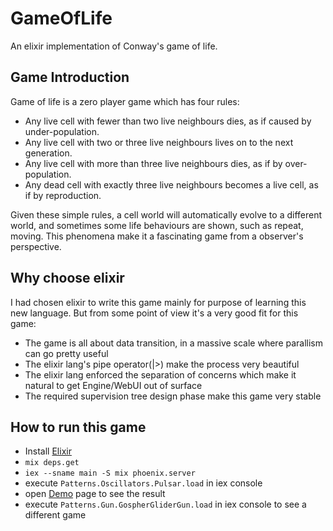 # GameOfLife

An elixir implementation of Conway's game of life.

## Game Introduction

Game of life is a zero player game which has four rules:

- Any live cell with fewer than two live neighbours dies, as if caused by under-population.
- Any live cell with two or three live neighbours lives on to the next generation.
- Any live cell with more than three live neighbours dies, as if by over-population.
- Any dead cell with exactly three live neighbours becomes a live cell, as if by reproduction.

Given these simple rules, a cell world will automatically evolve to a different world, and sometimes some life behaviours are shown, such as repeat, moving.
This phenomena make it a fascinating game from a observer's perspective.

## Why choose elixir

I had chosen elixir to write this game mainly for purpose of learning this new language. But from some point of view it's a very good fit for this game:

- The game is all about data transition, in a massive scale where parallism can go pretty useful
- The elixir lang's pipe operator(|>) make the process very beautiful
- The elixir lang enforced the separation of concerns which make it natural to get Engine/WebUI out of surface
- The required supervision tree design phase make this game very stable

## How to run this game

- Install [Elixir](http://elixir-lang.org/install.html)
- `mix deps.get`
- `iex --sname main -S mix phoenix.server`
- execute `Patterns.Oscillators.Pulsar.load` in iex console
- open [Demo](http://localhost:4000) page to see the result
- execute `Patterns.Gun.GospherGliderGun.load` in iex console to see a different game
